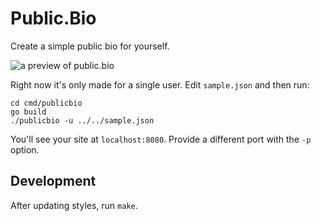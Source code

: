 # Public.Bio

Create a simple public bio for yourself.

![a preview of public.bio](https://i.snap.as/A0hxIru.png)

Right now it's only made for a single user. Edit `sample.json` and then run:

```
cd cmd/publicbio
go build
./publicbio -u ../../sample.json
```

You'll see your site at `localhost:8080`. Provide a different port with the `-p` option.

## Development

After updating styles, run `make`.
